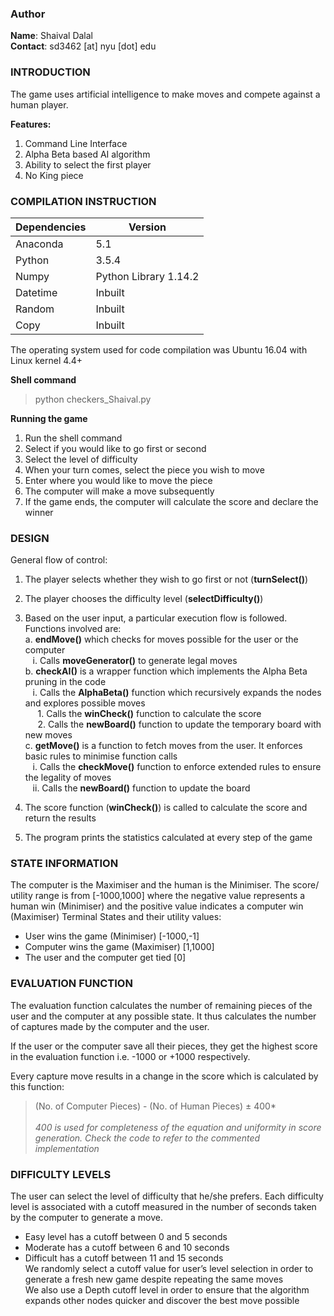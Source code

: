 ### Author
**Name**: Shaival Dalal<br>
**Contact**: sd3462 [at] nyu [dot] edu


### INTRODUCTION
The game uses artificial intelligence to make moves and compete against a human
player.

__Features:__
  1. Command Line Interface
  2. Alpha Beta based AI algorithm
  3. Ability to select the first player
  4. No King piece
  
  
### COMPILATION INSTRUCTION

|  Dependencies 	|  Version 	|
|---	|---	|
|  Anaconda 	|  5.1 	|
|  Python 	|   3.5.4	|
|  Numpy 	|   Python Library 1.14.2	|
|  Datetime 	|  Inbuilt 	|
|  Random 	|  Inbuilt 	|
|  Copy  |  Inbuilt  |

The operating system used for code compilation was Ubuntu 16.04 with Linux kernel
4.4+

**Shell command**
> python checkers_Shaival.py

**Running the game**
1. Run the shell command
2. Select if you would like to go first or second
3. Select the level of difficulty
4. When your turn comes, select the piece you wish to move
5. Enter where you would like to move the piece
6. The computer will make a move subsequently
7. If the game ends, the computer will calculate the score and declare the winner

### DESIGN
General flow of control:
1. The player selects whether they wish to go first or not (**turnSelect()**)
2. The player chooses the difficulty level (**selectDifficulty()**)
3. Based on the user input, a particular execution flow is followed. Functions involved are:<br>
  a. **endMove()** which checks for moves possible for the user or the computer<br>
      &nbsp;&nbsp;&nbsp;i. Calls **moveGenerator()** to generate legal moves <br>
  b. **checkAI()** is a wrapper function which implements the Alpha Beta pruning in the code<br>
        &nbsp;&nbsp;&nbsp;i. Calls the **AlphaBeta()** function which recursively expands the nodes and explores possible moves<br>
          &nbsp;&nbsp;&nbsp;&nbsp;&nbsp;1. Calls the **winCheck()** function to calculate the score <br>
          &nbsp;&nbsp;&nbsp;&nbsp;&nbsp;2. Calls the **newBoard()** function to update the temporary board with new moves<br>
   c. **getMove()** is a function to fetch moves from the user. It enforces basic rules to minimise function calls<br>
      &nbsp;&nbsp;&nbsp;i. Calls the **checkMove()** function to enforce extended rules to ensure the legality of moves<br>
      &nbsp;&nbsp;&nbsp;ii. Calls the **newBoard()** function to update the board<br>

4. The score function (**winCheck()**) is called to calculate the score and return the results
5. The program prints the statistics calculated at every step of the game


### STATE INFORMATION
The computer is the Maximiser and the human is the Minimiser.
The score/ utility range is from [-1000,1000] where the negative value represents a human win (Minimiser) and the positive value indicates a computer win (Maximiser)
Terminal States and their utility values:
  - User wins the game (Minimiser) [-1000,-1]
  - Computer wins the game (Maximiser) [1,1000]
  - The user and the computer get tied [0]


### EVALUATION FUNCTION
The evaluation function calculates the number of remaining pieces of the user and the computer at any possible state. It thus calculates the number of captures made by the computer and the user.<br>

If the user or the computer save all their pieces, they get the highest score in the
evaluation function i.e. -1000 or +1000 respectively.<br>

Every capture move results in a change in the score which is calculated by this function:
> (No. of Computer Pieces) - (No. of Human Pieces) ± 400*
<br><br>_400 is used for completeness of the equation and uniformity in score generation. Check the
code to refer to the commented implementation_


### DIFFICULTY LEVELS
The user can select the level of difficulty that he/she prefers. Each difficulty level is associated with a cutoff measured in the number of seconds taken by the computer to generate a move.
  - Easy level has a cutoff between 0 and 5 seconds
  - Moderate has a cutoff between 6 and 10 seconds
  - Difficult has a cutoff between 11 and 15 seconds
<br>We randomly select a cutoff value for user’s level selection in order to generate a fresh new game despite repeating the same moves
<br>We also use a Depth cutoff level in order to ensure that the algorithm expands other nodes quicker and discover the best move possible
